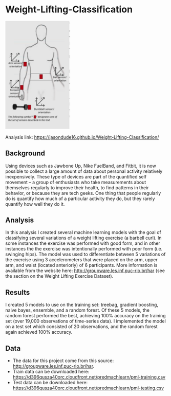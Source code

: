 # Weight-Lifting-Classification

<img src="https://github.com/JasonDude16/Weight-Lifting-Classification/blob/master/img/imu.png" width="200">

Analysis link: https://jasondude16.github.io/Weight-Lifting-Classification/

## Background
Using devices such as Jawbone Up, Nike FuelBand, and Fitbit, it is now possible to collect a large amount of data about personal activity relatively inexpensively. These type of devices are part of the quantified self movement – a group of enthusiasts who take measurements about themselves regularly to improve their health, to find patterns in their behavior, or because they are tech geeks. One thing that people regularly do is quantify how much of a particular activity they do, but they rarely quantify how well they do it. 

## Analysis 
In this analysis I created several machine learning models with the goal of classifying several variations of a weight lifting exercise (a barbell curl). In some instances the exercise was performed with good form, and in other instances the the exercise was intentionally performed with poor form (i.e. swinging hips). The model was used to differentiate between 5 variations of the exercise using 3 accelerometers that were placed on the arm, upper arm, and waist (located anteriorly) of 6 participants. More information is available from the website here: http://groupware.les.inf.puc-rio.br/har (see the section on the Weight Lifting Exercise Dataset).

## Results 
I created 5 models to use on the training set: treebag, gradient boosting, naive bayes, ensemble, and a random forest. Of these 5 models, the random forest performed the best, achieving 100% accuracy on the training set (over 19,000 observations of time-series data). I implemented the model on a test set which consisted of 20 observations, and the random forest again achieved 100% accuracy.

## Data
* The data for this project come from this source: http://groupware.les.inf.puc-rio.br/har. 
* Train data can be downloaded here: https://d396qusza40orc.cloudfront.net/predmachlearn/pml-training.csv
* Test data can be downloaded here: https://d396qusza40orc.cloudfront.net/predmachlearn/pml-testing.csv
